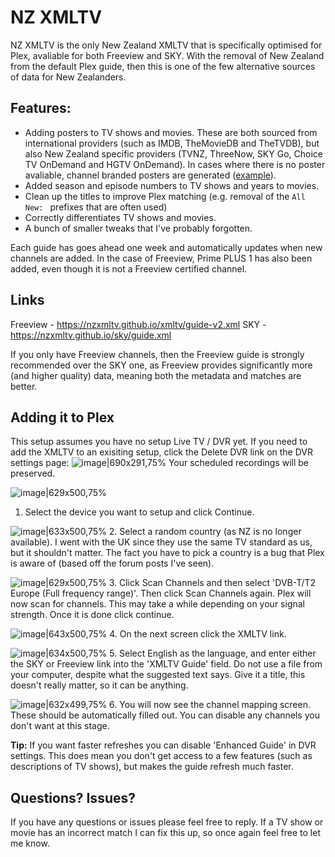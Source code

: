 NZ XMLTV
=====
NZ XMLTV is the only New Zealand XMLTV that is specifically optimised for Plex, avaliable for both Freeview and SKY. With the removal of New Zealand from the default Plex guide, then this is one of the few alternative sources of data for New Zealanders.

## Features:
* Adding posters to TV shows and movies. These are both sourced from international providers (such as IMDB, TheMovieDB and TheTVDB), but also New Zealand specific providers (TVNZ, ThreeNow, SKY Go, Choice TV OnDemand and HGTV OnDemand). In cases where there is no poster avaliable, channel branded posters are generated ([example](https://imgur.com/a/ULqc7X3)).
* Added season and episode numbers to TV shows and years to movies.
* Clean up the titles to improve Plex matching (e.g. removal of the `All New: ` prefixes that are often used)
* Correctly differentiates TV shows and movies.
* A bunch of smaller tweaks that I've probably forgotten.

Each guide has goes ahead one week and automatically updates when new channels are added. In the case of Freeview, Prime PLUS 1 has also been added, even though it is not a Freeview certified channel.

## Links
Freeview - https://nzxmltv.github.io/xmltv/guide-v2.xml
SKY - https://nzxmltv.github.io/sky/guide.xml

If you only have Freeview channels, then the Freeview guide is strongly recommended over the 
SKY one, as Freeview provides significantly more (and higher quality) data, meaning both the metadata and matches are better.

## Adding it to Plex
This setup assumes you have no setup Live TV / DVR yet. If you need to add the XMLTV to an exisiting setup, click the Delete DVR link on the DVR settings page:
![image|690x291,75%](https://aws1.discourse-cdn.com/plex/original/3X/b/1/b18c515198cdc417aa244fbbb7dca7266996da91.jpeg) 
Your scheduled recordings will be preserved.


![image|629x500,75%](https://aws1.discourse-cdn.com/plex/original/3X/1/b/1bed660f6815045efbab9d3f8843f054358c7e03.png)
1. Select the device you want to setup and click Continue.

![image|633x500,75%](https://aws1.discourse-cdn.com/plex/original/3X/2/a/2acc20e17c62697d166782cb974373598a0a52f0.png) 
2. Select a random country (as NZ is no longer available). I went with the UK since they use the same TV standard as us, but it shouldn't matter. The fact you have to pick a country is a bug that Plex is aware of (based off the forum posts I've seen).

![image|629x500,75%](https://aws1.discourse-cdn.com/plex/original/3X/e/b/eb8555b54097299d79da3cc81e4d970a5e9c16d1.png) 
3. Click Scan Channels and then select 'DVB-T/T2 Europe (Full frequency range)'. Then click Scan Channels again. Plex will now scan for channels. This may take a while depending on your signal strength. Once it is done click continue.

![image|643x500,75%](https://aws1.discourse-cdn.com/plex/original/3X/5/2/5204ce882dfcf0d2ab4f07f89d995f9976bdc306.png) 
4. On the next screen click the XMLTV link.

![image|634x500,75%](https://aws1.discourse-cdn.com/plex/original/3X/6/1/616554343e8ba89677f792a6d423d7d26fbf8d9b.png) 
5. Select English as the language, and enter either the SKY or Freeview link into the 'XMLTV Guide' field. Do not use a file from your computer, despite what the suggested text says. Give it a title, this doesn't really matter, so it can be anything.

![image|632x499,75%](https://aws1.discourse-cdn.com/plex/original/3X/f/a/fa30b2979a1867636b4d19acadd3ca6a692c4eef.png) 
6. You will now see the channel mapping screen. These should be automatically filled out. You can disable any channels you don't want at this stage.

**Tip:** If you want faster refreshes you can disable 'Enhanced Guide' in DVR settings. This does mean you don't get access to a few features (such as descriptions of TV shows), but makes the guide refresh much faster.

## Questions? Issues?
If you have any questions or issues please feel free to reply. If a TV show or movie has an incorrect match I can fix this up, so once again feel free to let me know.

